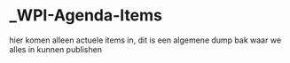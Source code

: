 # _WPI-Agenda-Items
 hier komen alleen actuele items in, dit is een algemene dump bak waar we alles in kunnen publishen
